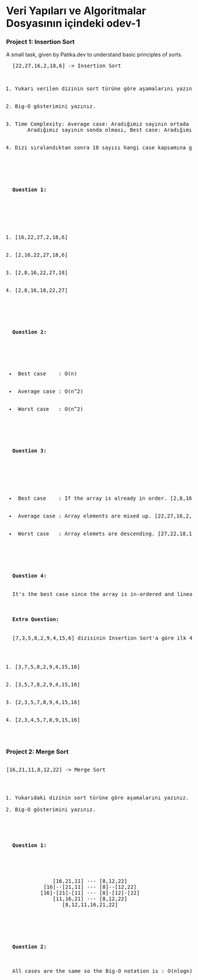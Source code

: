 <h1> Veri Yapıları ve Algoritmalar Dosyasının içindeki odev-1  </h1>

<h3> Project 1: Insertion Sort </h3>
<p>
  A small task, given by Patika.dev to understand basic principles of sorts.
</p>
<pre>
  [22,27,16,2,18,6] -> Insertion Sort
<ol>
    <li>Yukarı verilen dizinin sort türüne göre aşamalarını yazınız.</li>
    <li>Big-O gösterimini yazınız.</li>
    <li>Time Complexity: Average case: Aradığımız sayının ortada olması,Worst case: 
    Aradığımız sayının sonda olması, Best case: Aradığımız sayının dizinin en başında olması.</li>
    <li>Dizi sıralandıktan sonra 18 sayısı hangi case kapsamına girer? Yazınız.</li>
</ol>

<h4>
  Question 1:
  </h4>

<ol>
  <li>[16,22,27,2,18,6]</li>
  <li>[2,16,22,27,18,6]</li>
  <li>[2,8,16,22,27,18]</li>
  <li>[2,8,16,18,22,27]</li>
</ol>

<h4>
  Question 2:
</h4>
  <ul>
  <li> Best case    : O(n)</li>
  <li> Average case : O(n^2)</li>
  <li> Worst case   : O(n^2)</li>
</ul>

<h4>
  Question 3:
</h4>

  <ul>
  <li> Best case    : If the array is already in order. [2,8,16,18,22,27 </li>
  <li> Average case : Array elements are mixed up. [22,27,16,2,18,6] </li>
  <li> Worst case   : Array elemets are descending. [27,22,18,16,8,2]</li>
</ul>

<h4>
  Question 4:
</h4>
  It's the best case since the array is in-ordered and linearly searching accrues.

<h4>
  Extra Question:
</h4>
  [7,3,5,8,2,9,4,15,6] dizisinin Insertion Sort'a göre ilk 4 adımını yazınız.
  <ol>
  <li>[3,7,5,8,2,9,4,15,16]</li>
  <li>[3,5,7,8,2,9,4,15,16]</li>
  <li>[2,3,5,7,8,9,4,15,16]</li>
  <li>[2,3,4,5,7,8,9,15,16]</li>
</ol>
</pre>

<h3> Project 2: Merge Sort </h3>
<pre>
<p>[16,21,11,8,12,22] -> Merge Sort</p>
<ol>
<li>Yukarıdaki dizinin sort türüne göre aşamalarını yazınız.</li>
<li>Big-O gösterimini yazınız.</li>
</ol>
<h4>
  Question 1:
  </h4>
  <pre>
               [16,21,11] --- [8,12,22]
            [16]--[21,11] --- [8]--[12,22]
           [16]-[21]-[11] --- [8]-[12]-[22]
               [11,16,21] --- [8,12,22]
                  [8,12,11,16,21,22]
  </pre>
  <h4>
  Question 2:
  </h4>
  All cases are the same so the Big-O notation is : O(nlogn).
</pre>
